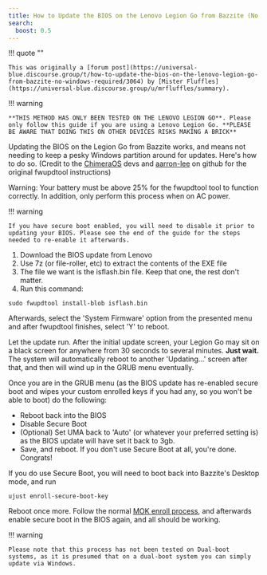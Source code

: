 ```yaml
---
title: How to Update the BIOS on the Lenovo Legion Go from Bazzite (No Windows Required)
search:
  boost: 0.5
---
```


!!! quote ""

    This was originally a [forum post](https://universal-blue.discourse.group/t/how-to-update-the-bios-on-the-lenovo-legion-go-from-bazzite-no-windows-required/3064) by [Mister Fluffles](https://universal-blue.discourse.group/u/mrfluffles/summary).

!!! warning

    **THIS METHOD HAS ONLY BEEN TESTED ON THE LENOVO LEGION GO**. Please only follow this guide if you are using a Lenovo Legion Go. **PLEASE BE AWARE THAT DOING THIS ON OTHER DEVICES RISKS MAKING A BRICK**

Updating the BIOS on the Legion Go from Bazzite works, and means not needing to keep a pesky Windows partition around for updates. Here's how to do so. (Credit to the [ChimeraOS](https://chimeraos.org/) devs and [aarron-lee](https://github.com/aarron-lee) on github for the original fwupdtool instructions)

Warning: Your battery must be above 25% for the fwupdtool tool to function correctly. In addition, only perform this process when on AC power.

!!! warning

    If you have secure boot enabled, you will need to disable it prior to updating your BIOS. Please see the end of the guide for the steps needed to re-enable it afterwards.

1. Download the BIOS update from Lenovo
2. Use 7z (or file-roller, etc) to extract the contents of the EXE file
3. The file we want is the isflash.bin file. Keep that one, the rest don't matter.
4. Run this command:

```
sudo fwupdtool install-blob isflash.bin
```

Afterwards, select the 'System Firmware' option from the presented menu and after fwupdtool finishes, select 'Y' to reboot.

Let the update run. After the initial update screen, your Legion Go may sit on a black screen for anywhere from 30 seconds to several minutes. **Just wait.** The system will automatically reboot to another 'Updating...' screen after that, and then will wind up in the GRUB menu eventually.

Once you are in the GRUB menu (as the BIOS update has re-enabled secure boot and wipes your custom enrolled keys if you had any, so you won't be able to boot) do the following:

- Reboot back into the BIOS
- Disable Secure Boot
- (Optional) Set UMA back to 'Auto' (or whatever your preferred setting is) as the BIOS update will have set it back to 3gb.
- Save, and reboot. If you don't use Secure Boot at all, you're done. Congrats!

If you do use Secure Boot, you will need to boot back into Bazzite's Desktop mode, and run

```
ujust enroll-secure-boot-key
```

Reboot once more. Follow the normal [MOK enroll process](/General/Installation_Guide/secure_boot.md), and afterwards enable secure boot in the BIOS again, and all should be working.

!!! warning

    Please note that this process has not been tested on Dual-boot systems, as it is presumed that on a dual-boot system you can simply update via Windows.
